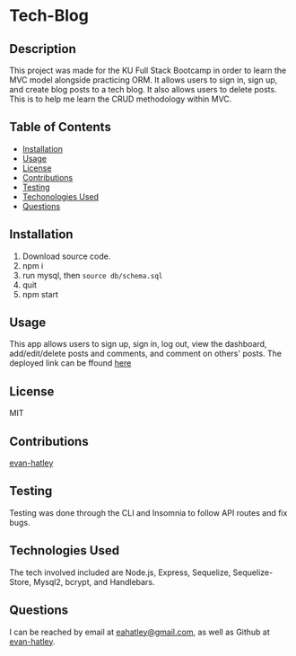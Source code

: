 # Tech-Blog

## Description

  This project was made for the KU Full Stack Bootcamp in order to learn the MVC model alongside practicing ORM. It allows users to sign in, sign up, and create blog posts to a tech blog. It also allows users to delete posts. This is to help me learn the CRUD methodology within MVC. 

## Table of Contents

- [Installation](#installation)
- [Usage](#usage)
- [License](#license)
- [Contributions](#contributions)
- [Testing](#testing)
- [Techonologies Used](#technologies-used)
- [Questions](#questions)

## Installation

1. Download source code.
2. npm i
3. run mysql, then `source db/schema.sql`
4. quit
5. npm start

## Usage

This app allows users to sign up, sign in, log out, view the dashboard, add/edit/delete posts and comments, and comment on others' posts. The deployed link can be ffound [here](here.com)

## License

MIT

## Contributions

[evan-hatley](https://github.com/evan-hatley/)

## Testing

Testing was done through the CLI and Insomnia to follow API routes and fix bugs.

## Technologies Used

The tech involved included are Node.js, Express, Sequelize, Sequelize-Store, Mysql2, bcrypt, and Handlebars.

## Questions

  I can be reached by email at eahatley@gmail.com, as well as Github at [evan-hatley](https://github.com/evan-hatley/).
